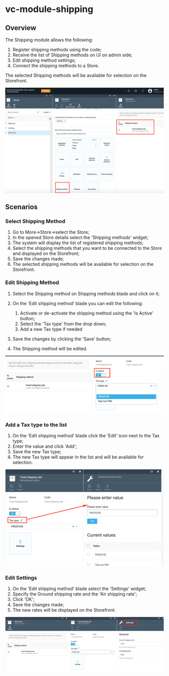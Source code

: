 # vc-module-shipping

## Overview

The Shipping module allows the following:

1. Register shipping methods using the code;
1. Receive the list of Shipping methods on UI on admin side;
1. Edit shipping method settings;
1. Connect the shipping methods to a Store.

The selected Shipping methods will be available for selection on the Storefront.

![Shipping methods](docs/media/screen-shipping-methods.png)

## Scenarios

### Select Shipping Method

1. Go to More->Store->select the Store;
1. In the opened Store details select the 'Shipping methods' widget;
1. The system will display the list of registered shipping methods;
1. Select the shipping methods that you want to be connected to the Store and displayed on the Storefront;
1. Save the changes made;
1. The selected shipping methods will be available for selection on the Storefront.

### Edit Shipping Method

1. Select the Shipping method on Shipping methods blade and click on it;
1. On the 'Edit shipping method' blade you can edit the following:

     1. Activate or de-activate the shipping method using the 'Is Active' button;
     1. Select the 'Tax type' from the drop down;
     1. Add a new Tax type if needed
1. Save the changes by clicking the 'Save' button;
1. The Shipping method will be edited.

![Edit Shipping method](docs/media/screen-edit-shipping-method.png)

### Add a Tax type to the list

1. On the 'Edit shipping method' blade click the 'Edit' icon next to the Tax type;
1. Enter the value and click 'Add';
1. Save the new Tax type;
1. The new Tax type will appear in the list and will be available for selection.

![Add tax type](docs/media/screen-add-tax-type.png)

### Edit Settings

1. On the 'Edit shipping method' blade select the 'Settings' widget;
1. Specify the Ground shipping rate and the 'Air shipping rate';
1. Click 'OK';
1. Save the changes made;
1. The new rates will be displayed on the Storefront.

![Settings](docs/media/screen-shipping-method-settings.png)